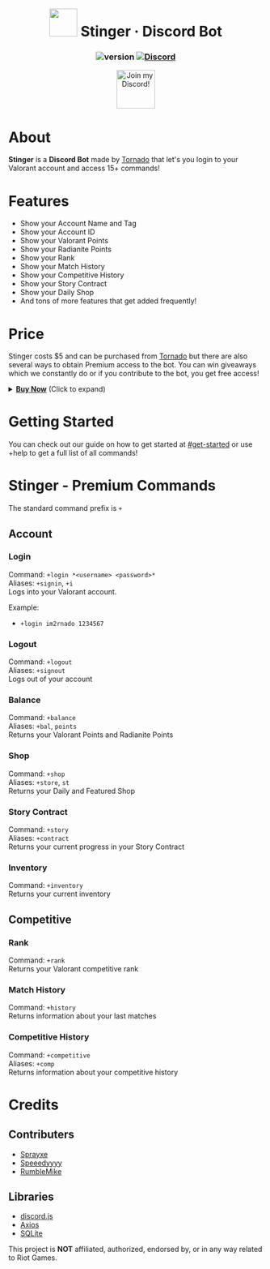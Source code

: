 <div align="center">

# <img src="https://cdn.publish0x.com/prod/fs/images/6ac0ff5feb2e723eaa18dace82b96ab9aca5ed93038ad2d739f3d58132cc3bed.png" width="55px" draggable="false"><b> </b>Stinger &middot; Discord Bot

### ![version](https://img.shields.io/badge/Version-3.0.1-fa4454.svg?style=for-the-badge) [![Discord](https://img.shields.io/discord/743594467277406458.svg?style=for-the-badge&color=fa4454&logo=discord&logoColor=white)](https://discord.gg/hKpcjhK)

<a target="_blank" href="https://discord.gg/hKpcjhK" title="Join our Discord!">
<img draggable="false" src="https://discordapp.com/api/guilds/743594467277406458/widget.png?style=banner2" height="76px" draggable="false" alt="Join my Discord!">
</a>
</div>

# About

**Stinger** is a **Discord Bot** made by [Tornado](https://twitter.com/im2rnadoo) that let's you login to your Valorant account and access 15+ commands!

# Features

- Show your Account Name and Tag
- Show your Account ID
- Show your Valorant Points
- Show your Radianite Points
- Show your Rank
- Show your Match History
- Show your Competitive History
- Show your Story Contract
- Show your Daily Shop
- And tons of more features that get added frequently!

# Price

Stinger costs $5 and can be purchased from [Tornado](https://twitter.com/im2rnadoo) but there are also several ways to obtain Premium access to the bot. You can win giveaways which we constantly do or if you contribute to the bot, you get free access!
<details>
  <summary><b><u>Buy Now</u></b> (Click to expand)</summary>

  <ol>

#### BitCoin: `1F2gwh4U4KHk2n8eWEKtwsfMxgh9ibUMtn`

  </ol>
</details>

# Getting Started

You can check out our guide on how to get started at [#get-started](https://discord.com/channels/743594467277406458/743596016980459661) or use +help to get a full list of all commands!

# Stinger - Premium Commands
The standard command prefix is `+`

## Account
### Login
Command: `+login *<username> <password>*`\
Aliases: `+signin`, `+i`\
Logs into your Valorant account.

Example:
* `+login im2rnado 1234567`

### Logout
Command: `+logout`\
Aliases: `+signout`\
Logs out of your account

### Balance
Command: `+balance`\
Aliases: `+bal`, `points`\
Returns your Valorant Points and Radianite Points

### Shop
Command: `+shop `\
Aliases: `+store`, `st`\
Returns your Daily and Featured Shop

### Story Contract
Command: `+story`\
Aliases: `+contract`\
Returns your current progress in your Story Contract

### Inventory
Command: `+inventory`\
Returns your current inventory

## Competitive
### Rank
Command: `+rank`\
Returns your Valorant competitive rank

### Match History
Command: `+history`\
Returns information about your last matches

### Competitive History
Command: `+competitive`\
Aliases: `+comp`\
Returns information about your competitive history

# Credits
## Contributers
 * [Sprayxe](https://twitter.com/Sprayxe_)
 * [Speeedyyyy](https://twitter.com/Speeedyyyytv)
 * [RumbleMike](https://twitter.com/RumbleMikee)
## Libraries
 * [discord.js](https://discord.js.org/#/)
 * [Axios](https://github.com/axios/axios)
 * [SQLite](https://www.sqlite.org/)


This project is **NOT** affiliated, authorized, endorsed by, or in any way related to Riot Games.
